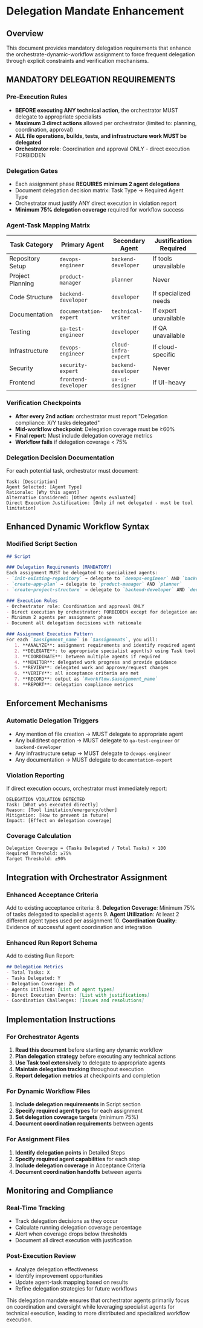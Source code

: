 # Delegation Mandate Enhancement

## Overview
This document provides mandatory delegation requirements that enhance the orchestrate-dynamic-workflow assignment to force frequent delegation through explicit constraints and verification mechanisms.

## MANDATORY DELEGATION REQUIREMENTS

### Pre-Execution Rules
- **BEFORE executing ANY technical action**, the orchestrator MUST delegate to appropriate specialists
- **Maximum 3 direct actions** allowed per orchestrator (limited to: planning, coordination, approval)
- **ALL file operations, builds, tests, and infrastructure work MUST be delegated**
- **Orchestrator role**: Coordination and approval ONLY - direct execution FORBIDDEN

### Delegation Gates
- Each assignment phase **REQUIRES minimum 2 agent delegations**
- Document delegation decision matrix: Task Type → Required Agent Type
- Orchestrator must justify ANY direct execution in violation report
- **Minimum 75% delegation coverage** required for workflow success

### Agent-Task Mapping Matrix

| Task Category | Primary Agent | Secondary Agent | Justification Required |
|---------------|---------------|-----------------|----------------------|
| Repository Setup | `devops-engineer` | `backend-developer` | If tools unavailable |
| Project Planning | `product-manager` | `planner` | Never |
| Code Structure | `backend-developer` | `developer` | If specialized needs |
| Documentation | `documentation-expert` | `technical-writer` | If expert unavailable |
| Testing | `qa-test-engineer` | `developer` | If QA unavailable |
| Infrastructure | `devops-engineer` | `cloud-infra-expert` | If cloud-specific |
| Security | `security-expert` | `backend-developer` | Never |
| Frontend | `frontend-developer` | `ux-ui-designer` | If UI-heavy |

### Verification Checkpoints
- **After every 2nd action**: orchestrator must report "Delegation compliance: X/Y tasks delegated"
- **Mid-workflow checkpoint**: Delegation coverage must be ≥60%
- **Final report**: Must include delegation coverage metrics
- **Workflow fails** if delegation coverage < 75%

### Delegation Decision Documentation
For each potential task, orchestrator must document:
```
Task: [Description]
Agent Selected: [Agent Type]
Rationale: [Why this agent]
Alternative Considered: [Other agents evaluated]
Direct Execution Justification: [Only if not delegated - must be tool limitation]
```

## Enhanced Dynamic Workflow Syntax

### Modified Script Section
```markdown
## Script

### Delegation Requirements (MANDATORY)
Each assignment MUST be delegated to specialized agents:
- `init-existing-repository` → delegate to `devops-engineer` AND `backend-developer`
- `create-app-plan` → delegate to `product-manager` AND `planner`
- `create-project-structure` → delegate to `backend-developer` AND `devops-engineer`

### Execution Rules
- Orchestrator role: Coordination and approval ONLY
- Direct execution by orchestrator: FORBIDDEN except for delegation and reporting
- Minimum 2 agents per assignment phase
- Document all delegation decisions with rationale

### Assignment Execution Pattern
For each `$assignment_name` in `$assignments`, you will:
   1. **ANALYZE**: assignment requirements and identify required agent types
   2. **DELEGATE**: to appropriate specialist agent(s) using Task tool
   3. **COORDINATE**: between multiple agents if required
   4. **MONITOR**: delegated work progress and provide guidance
   5. **REVIEW**: delegated work and approve/request changes
   6. **VERIFY**: all acceptance criteria are met
   7. **RECORD**: output as `#workflow.$assignment_name`
   8. **REPORT**: delegation compliance metrics
```

## Enforcement Mechanisms

### Automatic Delegation Triggers
- Any mention of file creation → MUST delegate to appropriate agent
- Any build/test operation → MUST delegate to `qa-test-engineer` or `backend-developer`
- Any infrastructure setup → MUST delegate to `devops-engineer`
- Any documentation → MUST delegate to `documentation-expert`

### Violation Reporting
If direct execution occurs, orchestrator must immediately report:
```
DELEGATION VIOLATION DETECTED
Task: [What was executed directly]
Reason: [Tool limitation/emergency/other]
Mitigation: [How to prevent in future]
Impact: [Effect on delegation coverage]
```

### Coverage Calculation
```
Delegation Coverage = (Tasks Delegated / Total Tasks) × 100
Required Threshold: ≥75%
Target Threshold: ≥90%
```

## Integration with Orchestrator Assignment

### Enhanced Acceptance Criteria
Add to existing acceptance criteria:
8. **Delegation Coverage**: Minimum 75% of tasks delegated to specialist agents
9. **Agent Utilization**: At least 2 different agent types used per assignment
10. **Coordination Quality**: Evidence of successful agent coordination and integration

### Enhanced Run Report Schema
Add to existing Run Report:
```markdown
## Delegation Metrics
- Total Tasks: X
- Tasks Delegated: Y
- Delegation Coverage: Z%
- Agents Utilized: [List of agent types]
- Direct Execution Events: [List with justifications]
- Coordination Challenges: [Issues and resolutions]
```

## Implementation Instructions

### For Orchestrator Agents
1. **Read this document** before starting any dynamic workflow
2. **Plan delegation strategy** before executing any technical actions
3. **Use Task tool extensively** to delegate to appropriate agents
4. **Maintain delegation tracking** throughout execution
5. **Report delegation metrics** at checkpoints and completion

### For Dynamic Workflow Files
1. **Include delegation requirements** in Script section
2. **Specify required agent types** for each assignment
3. **Set delegation coverage targets** (minimum 75%)
4. **Document coordination requirements** between agents

### For Assignment Files
1. **Identify delegation points** in Detailed Steps
2. **Specify required agent capabilities** for each step
3. **Include delegation coverage** in Acceptance Criteria
4. **Document coordination handoffs** between agents

## Monitoring and Compliance

### Real-Time Tracking
- Track delegation decisions as they occur
- Calculate running delegation coverage percentage
- Alert when coverage drops below thresholds
- Document all direct execution with justification

### Post-Execution Review
- Analyze delegation effectiveness
- Identify improvement opportunities
- Update agent-task mapping based on results
- Refine delegation strategies for future workflows

This delegation mandate ensures that orchestrator agents primarily focus on coordination and oversight while leveraging specialist agents for technical execution, leading to more distributed and specialized workflow execution.
